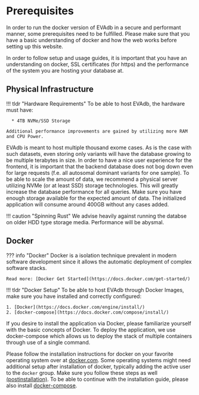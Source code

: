 # Prerequisites

In order to run the docker version of EVAdb in a secure and performant manner,
some prerequisites need to be fulfilled. Please make sure that you have a basic
understanding of docker and how the web works before setting up this website.

In order to follow setup and usage guides, it is important that you have an
understanding on docker, SSL certificates (for https) and the performance of
the system you are hosting your database at.

## Physical Infrastructure

!!! tldr "Hardware Requirements"
    To be able to host EVAdb, the hardware must have:

      * 4TB NVMe/SSD Storage

    Additional performance improvements are gained by utilizing more RAM
    and CPU Power.

EVAdb is meant to host multiple thousand exome cases. As is the case with such
datasets, even storing only variants will have the database growing to be
multiple terabytes in size. In order to have a nice user experience for the
frontend, it is important that the backend database does not bog down even for
large requests (f.e. all autosomal dominant variants for one sample). To be
able to scale the amount of data, we recommend a physical server utilizing
NVMe (or at least SSD) storage technologies. This will greatly increase the
database performance for all queries. Make sure you have enough storage
available for the expected amount of data. The initialized application will
consume around 400GB without any cases added.

!!! caution "Spinning Rust"
    We advise heavily against running the databse on older HDD type
    storage media. Performance will be abysmal.

## Docker

??? info "Docker"
    Docker is a isolation technique prevalent in modern software development
    since it allows the automatic deployment of complex software stacks.

    Read more: [Docker Get Started](https://docs.docker.com/get-started/)

!!! tldr "Docker Setup"
    To be able to host EVAdb through Docker Images, make sure you have
    installed and correctly configured:

    1. [Docker](https://docs.docker.com/engine/install/)
    2. [docker-compose](https://docs.docker.com/compose/install/)

If you desire to install the application via Docker, please familiarize
yourself with the basic concepts of Docker. To deploy the application, we use
docker-compose which allows us to deploy the stack of multiple containers
through use of a single command.

Please follow the installation instructions for docker on your favorite
operating system over at [docker.com](https://docs.docker.com/engine/install/).
Some operating systems might need additional setup after installation of
docker, typically adding the active user to the `docker` group. Make sure
you follow these steps as well [(postinstallation)](https://docs.docker.com/engine/install/linux-postinstall/).
To be able to continue with the installation guide, please also install
[docker-compose](https://docs.docker.com/compose/install/).